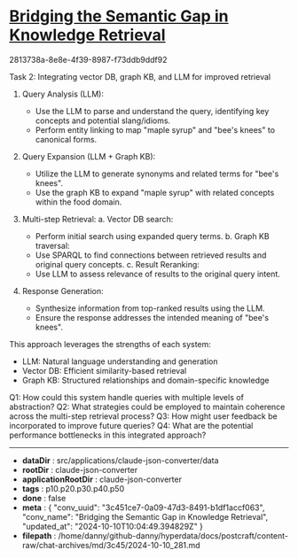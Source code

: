 # [Bridging the Semantic Gap in Knowledge Retrieval](https://claude.ai/chat/3c451ce7-0a09-47d3-8491-b1df1accf063)

2813738a-8e8e-4f39-8987-f73ddb9ddf92

 Task 2: Integrating vector DB, graph KB, and LLM for improved retrieval

1. Query Analysis (LLM):
   - Use the LLM to parse and understand the query, identifying key concepts and potential slang/idioms.
   - Perform entity linking to map "maple syrup" and "bee's knees" to canonical forms.

2. Query Expansion (LLM + Graph KB):
   - Utilize the LLM to generate synonyms and related terms for "bee's knees".
   - Use the graph KB to expand "maple syrup" with related concepts within the food domain.

3. Multi-step Retrieval:
   a. Vector DB search:
      - Perform initial search using expanded query terms.
   b. Graph KB traversal:
      - Use SPARQL to find connections between retrieved results and original query concepts.
   c. Result Reranking:
      - Use LLM to assess relevance of results to the original query intent.

4. Response Generation:
   - Synthesize information from top-ranked results using the LLM.
   - Ensure the response addresses the intended meaning of "bee's knees".

This approach leverages the strengths of each system:
- LLM: Natural language understanding and generation
- Vector DB: Efficient similarity-based retrieval
- Graph KB: Structured relationships and domain-specific knowledge

Q1: How could this system handle queries with multiple levels of abstraction?
Q2: What strategies could be employed to maintain coherence across the multi-step retrieval process?
Q3: How might user feedback be incorporated to improve future queries?
Q4: What are the potential performance bottlenecks in this integrated approach?

---

* **dataDir** : src/applications/claude-json-converter/data
* **rootDir** : claude-json-converter
* **applicationRootDir** : claude-json-converter
* **tags** : p10.p20.p30.p40.p50
* **done** : false
* **meta** : {
  "conv_uuid": "3c451ce7-0a09-47d3-8491-b1df1accf063",
  "conv_name": "Bridging the Semantic Gap in Knowledge Retrieval",
  "updated_at": "2024-10-10T10:04:49.394829Z"
}
* **filepath** : /home/danny/github-danny/hyperdata/docs/postcraft/content-raw/chat-archives/md/3c45/2024-10-10_281.md